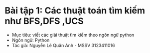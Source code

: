 # Bài tập 1: Các thuật toán tìm kiếm như BFS,DFS ,UCS
- Mục tiêu: viết các giải thuật tìm kiếm theo ngôn ngữ python
- Ngôn ngữ: Python
- Tác giả: Nguyễn Lê Quân Anh - MSSV 3123411016
